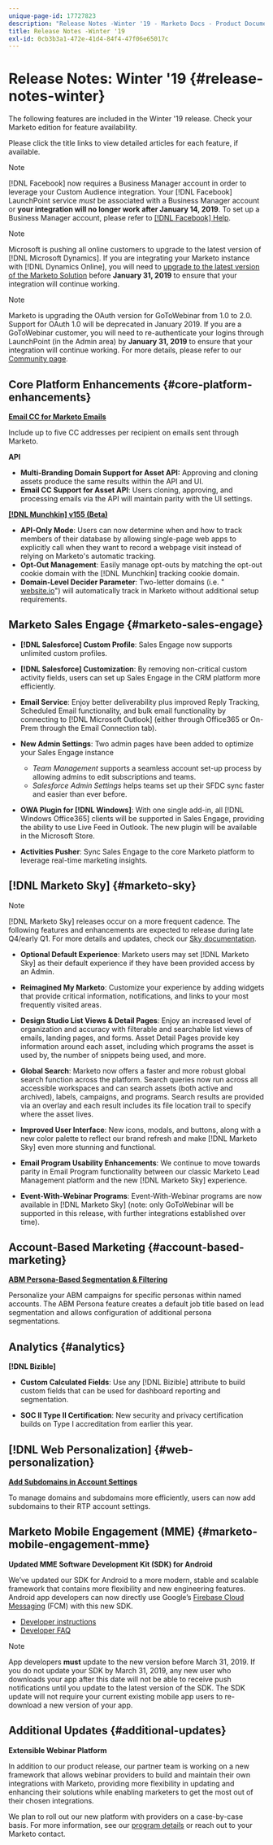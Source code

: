 ```yaml
---
unique-page-id: 17727823
description: "Release Notes -Winter '19 - Marketo Docs - Product Documentation"
title: Release Notes -Winter '19
exl-id: 0cb3b3a1-472e-41d4-84f4-47f06e65017c
---
```

# Release Notes: Winter '19 {#release-notes-winter}

The following features are included in the Winter '19 release. Check your Marketo edition for feature availability.

Please click the title links to view detailed articles for each feature, if available.

>[!NOTE]
>
>[!DNL Facebook] now requires a Business Manager account in order to leverage your Custom Audience integration. Your [!DNL Facebook] LaunchPoint service *must* be associated with a Business Manager account or **your integration will no longer work after January 14, 2019**. To set up a Business Manager account, please refer to [[!DNL Facebook] Help](https://www.facebook.com/business/help/1710077379203657).

>[!NOTE]
>
>Microsoft is pushing all online customers to upgrade to the latest version of [!DNL Microsoft Dynamics]. If you are integrating your Marketo instance with [!DNL Dynamics Online], you will need to [upgrade to the latest version of the Marketo Solution](/help/marketo/product-docs/crm-sync/microsoft-dynamics-sync/sync-setup/update-the-marketo-solution-for-microsoft-dynamics.md) before **January 31, 2019** to ensure that your integration will continue working.

>[!NOTE]
>
>Marketo is upgrading the OAuth version for GoToWebinar from 1.0 to 2.0. Support for OAuth 1.0 will be deprecated in January 2019. If you are a GoToWebinar customer, you will need to re-authenticate your logins through LaunchPoint (in the Admin area) by **January 31, 2019** to ensure that your integration will continue working. For more details, please refer to our [Community page](https://nation.marketo.com/docs/DOC-6739-gotowebinar-authentication-change-take-action-before-1312019).

## Core Platform Enhancements {#core-platform-enhancements}

**[Email CC for Marketo Emails](/help/marketo/product-docs/email-marketing/general/email-cc.md)**

Include up to five CC addresses per recipient on emails sent through Marketo.

**API**

* **Multi-Branding Domain Support for Asset API:** Approving and cloning assets produce the same results within the API and UI.
* **Email CC Support for Asset API**: Users cloning, approving, and processing emails via the API will maintain parity with the UI settings.

**[[!DNL Munchkin] v155 (Beta)](https://developers.marketo.com/javascript-api/lead-tracking/configuration/)**

* **API-Only Mode**: Users can now determine when and how to track members of their database by allowing single-page web apps to explicitly call when they want to record a webpage visit instead of relying on Marketo's automatic tracking.
* **Opt-Out Management**: Easily manage opt-outs by matching the opt-out cookie domain with the [!DNL Munchkin] tracking cookie domain.
* **Domain-Level Decider Parameter**: Two-letter domains (i.e. " [website.io](https://website.io)") will automatically track in Marketo without additional setup requirements.

## Marketo Sales Engage {#marketo-sales-engage}

* **[!DNL Salesforce] Custom Profile**: Sales Engage now supports unlimited custom profiles.

* **[!DNL Salesforce] Customization**: By removing non-critical custom activity fields, users can set up Sales Engage in the CRM platform more efficiently.
* **Email Service**: Enjoy better deliverability plus improved Reply Tracking, Scheduled Email functionality, and bulk email functionality by connecting to [!DNL Microsoft Outlook] (either through Office365 or On-Prem through the Email Connection tab).
* **New Admin Settings**: Two admin pages have been added to optimize your Sales Engage instance

  * *Team Management* supports a seamless account set-up process by allowing admins to edit subscriptions and teams.
  * *Salesforce Admin Settings* helps teams set up their SFDC sync faster and easier than ever before.

* **OWA Plugin for [!DNL Windows]**: With one single add-in, all [!DNL Windows Office365] clients will be supported in Sales Engage, providing the ability to use Live Feed in Outlook. The new plugin will be available in the Microsoft Store.
* **Activities Pusher**: Sync Sales Engage to the core Marketo platform to leverage real-time marketing insights.

## [!DNL Marketo Sky] {#marketo-sky}

>[!NOTE]
>
>[!DNL Marketo Sky] releases occur on a more frequent cadence. The following features and enhancements are expected to release during late Q4/early Q1. For more details and updates, check our [Sky documentation](https://help.marketo.com/).

* **Optional Default Experience**: Marketo users may set [!DNL Marketo Sky] as their default experience if they have been provided access by an Admin.

* **Reimagined My Marketo**: Customize your experience by adding widgets that provide critical information, notifications, and links to your most frequently visited areas.

* **Design Studio List Views & Detail Pages**: Enjoy an increased level of organization and accuracy with filterable and searchable list views of emails, landing pages, and forms. Asset Detail Pages provide key information around each asset, including which programs the asset is used by, the number of snippets being used, and more.

* **Global Search**: Marketo now offers a faster and more robust global search function across the platform. Search queries now run across all accessible workspaces and can search assets (both active and archived), labels, campaigns, and programs. Search results are provided via an overlay and each result includes its file location trail to specify where the asset lives.

* **Improved User Interface**: New icons, modals, and buttons, along with a new color palette to reflect our brand refresh and make [!DNL Marketo Sky] even more stunning and functional.

* **Email Program Usability Enhancements**: We continue to move towards parity in Email Program functionality between our classic Marketo Lead Management platform and the new [!DNL Marketo Sky] experience.
* **Event-With-Webinar Programs**: Event-With-Webinar programs are now available in [!DNL Marketo Sky] (note: only GoToWebinar will be supported in this release, with further integrations established over time).

## Account-Based Marketing {#account-based-marketing}

**[ABM Persona-Based Segmentation & Filtering](/help/marketo/product-docs/target-account-management/using-personas.md)**

Personalize your ABM campaigns for specific personas within named accounts. The ABM Persona feature creates a default job title based on lead segmentation and allows configuration of additional persona segmentations.

## Analytics {#analytics}

**[!DNL Bizible]**

* **Custom Calculated Fields**: Use any [!DNL Bizible] attribute to build custom fields that can be used for dashboard reporting and segmentation.

* **SOC II Type II Certification**: New security and privacy certification builds on Type I accreditation from earlier this year.

## [!DNL Web Personalization] {#web-personalization}

**[Add Subdomains in Account Settings](/help/marketo/product-docs/web-personalization/getting-started/workspaces-in-web-personalization.md)**

To manage domains and subdomains more efficiently, users can now add subdomains to their RTP account settings.

## Marketo Mobile Engagement (MME) {#marketo-mobile-engagement-mme}

**Updated MME Software Development Kit (SDK) for Android**

We’ve updated our SDK for Android to a more modern, stable and scalable framework that contains more flexibility and new engineering features. Android app developers can now directly use Google’s [Firebase Cloud Messaging](https://firebase.google.com/docs/cloud-messaging/) (FCM) with this new SDK.

* [Developer instructions](https://developers.marketo.com/mobile/installation/#android_adding_fcm_to_your_application)
* [Developer FAQ](https://developers.marketo.com/mobile/installation/#android_fcm_faq)

>[!NOTE]
>
>App developers **must** update to the new version before March 31, 2019. If you do not update your SDK by March 31, 2019, any new user who downloads your app after this date will not be able to receive push notifications until you update to the latest version of the SDK. The SDK update will not require your current existing mobile app users to re-download a new version of your app.

## Additional Updates {#additional-updates}

**Extensible Webinar Platform**

In addition to our product release, our partner team is working on a new framework that allows webinar providers to build and maintain their own integrations with Marketo, providing more flexibility in updating and enhancing their solutions while enabling marketers to get the most out of their chosen integrations.

We plan to roll out our new platform with providers on a case-by-case basis. For more information, see our [program details](https://www.marketo.com/why-marketo/partners/technology/) or reach out to your Marketo contact.
